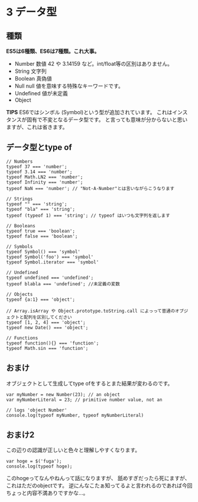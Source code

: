 # 3 データ型

## 種類

__ES5は6種類、ES6は7種類。これ大事。__

-	Number 数値 42 や 3.14159 など。int/float等の区別はありません。
-	String 文字列 
-	Boolean 真偽値
-	Null null 値を意味する特殊なキーワードです。
-	Undefined 値が未定義
-	Object

**TIPS**
ES6ではシンボル (Symbol)という型が追加されています。
これはインスタンスが固有で不変となるデータ型です。
と言っても意味が分からないと思いますが、これは省きます。

## データ型とtype of

```
// Numbers
typeof 37 === 'number';
typeof 3.14 === 'number';
typeof Math.LN2 === 'number';
typeof Infinity === 'number';
typeof NaN === 'number'; // "Not-A-Number"とは言いながらこうなります

// Strings
typeof "" === 'string';
typeof "bla" === 'string';
typeof (typeof 1) === 'string'; // typeof はいつも文字列を返します

// Booleans
typeof true === 'boolean';
typeof false === 'boolean';

// Symbols
typeof Symbol() === 'symbol'
typeof Symbol('foo') === 'symbol'
typeof Symbol.iterator === 'symbol'

// Undefined
typeof undefined === 'undefined';
typeof blabla === 'undefined'; //未定義の変数

// Objects
typeof {a:1} === 'object';

// Array.isArray や Object.prototype.toString.call によっって普通のオブジェクトと配列を区別してください
typeof [1, 2, 4] === 'object'; 
typeof new Date() === 'object';

// Functions
typeof function(){} === 'function';
typeof Math.sin === 'function';

```

## おまけ

オブジェクトとして生成してtype ofをするとまた結果が変わるのです。

```
var myNumber = new Number(23); // an object
var myNumberLiteral = 23; // primitive number value, not an 

// logs 'object Number'
console.log(typeof myNumber, typeof myNumberLiteral)
```

## おまけ2
この辺りの認識が正しいと色々と理解しやすくなります。

```
var hoge = $('fuga');
console.log(typeof hoge);
```
このhogeってなんやねんって話になりますが、
舐めすぎだったら死にますが、これはただのobjectです。
逆にんなこたぁ知ってるよと言われるのであれば今回ちょっと内容不満ありですかな…。

